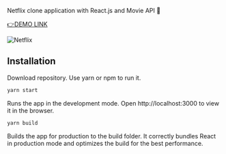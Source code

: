 Netflix clone application with React.js and Movie API 🎥

[👉DEMO LINK](https://safak.github.io/react-netflix/)

![Netflix](https://github.com/safak/react-netflix/blob/master/netflix.png?raw=true)

## Installation

Download repository. Use yarn or npm to run it.

```bash
yarn start
```

Runs the app in the development mode.
Open http://localhost:3000 to view it in the browser.


```bash
yarn build
```
Builds the app for production to the build folder.
It correctly bundles React in production mode and optimizes the build for the best performance.
